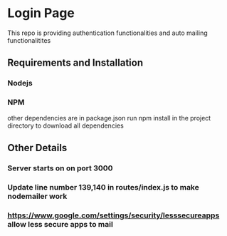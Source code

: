 # Login Page
This repo is providing authentication functionalities and auto mailing functionalitites

## Requirements and Installation
### Nodejs
### NPM
other dependencies are in package.json
run npm install in the project directory to download all dependencies

## Other Details
### Server starts on on port 3000
### Update line number 139,140 in routes/index.js to make nodemailer work
### https://www.google.com/settings/security/lesssecureapps allow less secure apps to mail

